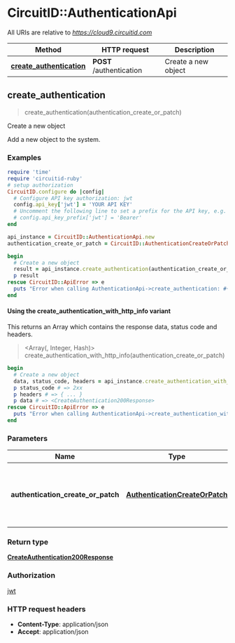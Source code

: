 # CircuitID::AuthenticationApi

All URIs are relative to *https://cloud9.circuitid.com*

| Method | HTTP request | Description |
| ------ | ------------ | ----------- |
| [**create_authentication**](AuthenticationApi.md#create_authentication) | **POST** /authentication | Create a new object |


## create_authentication

> <CreateAuthentication200Response> create_authentication(authentication_create_or_patch)

Create a new object

Add a new object to the system.

### Examples

```ruby
require 'time'
require 'circuitid-ruby'
# setup authorization
CircuitID.configure do |config|
  # Configure API key authorization: jwt
  config.api_key['jwt'] = 'YOUR API KEY'
  # Uncomment the following line to set a prefix for the API key, e.g. 'Bearer' (defaults to nil)
  # config.api_key_prefix['jwt'] = 'Bearer'
end

api_instance = CircuitID::AuthenticationApi.new
authentication_create_or_patch = CircuitID::AuthenticationCreateOrPatch.new({username: 'username_example', password: 'password_example', strategy: 'local'}) # AuthenticationCreateOrPatch | The JSON object that will be posted to the REST API endpoint.

begin
  # Create a new object
  result = api_instance.create_authentication(authentication_create_or_patch)
  p result
rescue CircuitID::ApiError => e
  puts "Error when calling AuthenticationApi->create_authentication: #{e}"
end
```

#### Using the create_authentication_with_http_info variant

This returns an Array which contains the response data, status code and headers.

> <Array(<CreateAuthentication200Response>, Integer, Hash)> create_authentication_with_http_info(authentication_create_or_patch)

```ruby
begin
  # Create a new object
  data, status_code, headers = api_instance.create_authentication_with_http_info(authentication_create_or_patch)
  p status_code # => 2xx
  p headers # => { ... }
  p data # => <CreateAuthentication200Response>
rescue CircuitID::ApiError => e
  puts "Error when calling AuthenticationApi->create_authentication_with_http_info: #{e}"
end
```

### Parameters

| Name | Type | Description | Notes |
| ---- | ---- | ----------- | ----- |
| **authentication_create_or_patch** | [**AuthenticationCreateOrPatch**](AuthenticationCreateOrPatch.md) | The JSON object that will be posted to the REST API endpoint. |  |

### Return type

[**CreateAuthentication200Response**](CreateAuthentication200Response.md)

### Authorization

[jwt](../README.md#jwt)

### HTTP request headers

- **Content-Type**: application/json
- **Accept**: application/json


